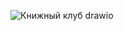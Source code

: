 
![Книжный клуб drawio](https://github.com/user-attachments/assets/6ec62a43-5f61-4b27-bda4-b41aaa96c0ad)

